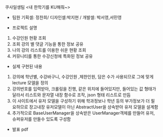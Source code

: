 쿠사일생팀 <내 한학기를 KU해줘~>

- 팀원
기획셀: 정찬희/ 디자인셀:박지현 / 개발셀: 박서영,서민영

- 프로젝트 설명
1. 수강인원 현황 조회
2. 조회 강의 별 댓글 기능을 통한 정보 공유
3. 나의 강의 리스트를 이용한 쉬운 현황 조회
4. 커뮤니티를 통한 수강신청에 특화된 정보 공유

- 실제 구현된 내용
1. 강의에 학년별, 수강바구니, 수강인원 ,제한인원, 담은 수가 사용되므로 그에 맞게 lecture 모델을 정의
2. 강의번호를 입력받아, 크롤링을 진행, 같은 위치에 들어있지만, 들어있는 값 형태가 달라서 리스트와 문자열 내장 함수로 조작, json 형태 리스트로 만듬
3. 이 사이트에서 유저 모델을 구성하기 위해 학과정보나 학년 등의 부가정보가 더 필요하므로 장고내장 유저모델이 아닌 AbstractUser을 상속받아 유저 모델을 설계함
4. 추가적으로 BaseUserManager을 상속받은 UserManager객체를 만들어 유저, 슈퍼유저를 만들수 있도록 구성함

- 발표 pdf

